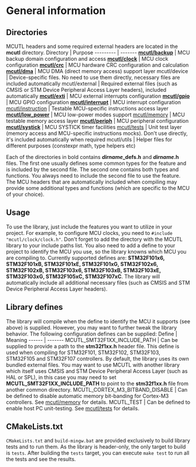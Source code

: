 # General information

## Directories
MCUTL headers and some required external headers are located in the **mcutl** directory.
Directory | Purpose
--------- | -------
[**mcutl/backup**](backup.md) | MCU backup domain configuration and access
[**mcutl/clock**](clock.md) | MCU clock configuration
[**mcutl/crc**](crc.md) | MCU hardware CRC configuration and calculation
[**mcutl/dma**](dma.md) | MCU DMA (direct memory access) support layer
mcutl/device | Device-specific files. No need to use them directly, necessary files are included automatically
mcutl/external | Required external files (such as CMSIS or STM Device Peripheral Access Layer headers), included automatically
[**mcutl/exti**](exti.md) | MCU external interrupts configuration
[**mcutl/gpio**](gpio.md) | MCU GPIO configuration
[**mcutl/interrupt**](interrupt.md) | MCU interrupt configuration
[mcutl/instruction](instruction.md) | Testable MCU-specific instructions access layer
[**mcutl/low_power**](low_power.md) | MCU low-power modes support
[mcutl/memory](memory.md) | MCU testable memory access layer
[**mcutl/periph**](periph.md) | MCU peripheral configuration
[**mcutl/systick**](systick.md) | MCU SYSTICK timer facilities
[mcutl/tests](tests.md) | Unit test layer (memory access and MCU-specific instructions mocks). Don't use directly, it's included automatically when required
mcutl/utils | Helper files for different purposes (constexpr math, type helpers etc)

Each of the directories in bold contains **<i>dirname</i>_defs.h** and **<i>dirname</i>.h** files. The first one usually defines some common types for the feature and is included by the second file. The second one contains both types and functions. You always need to include the second file to use the feature. The MCU headers that are automatically included when compiling may provide some additional types and functions (which are specific to the MCU of your choice).

## Usage
To use the library, just include the features you want to utilize in your project. For example, to configure MCU clocks, you need to `#include "mcutl/clock/clock.h"`. Don't forget to add the directory with the MCUTL library to your include paths list. You also need to add a define to your project to identify the MCU you use, so the library knowns which MCU you are compiling to. Currently supported defines are: **STM32F101x6, STM32F101xB, STM32F101xE, STM32F101xG, STM32F102x6, STM32F102xB, STM32F103x6, STM32F103xB, STM32F103xE, STM32F103xG, STM32F105xC, STM32F107xC**. The library will automatically include all additional necessary files (such as CMSIS and STM Device Peripheral Access Layer headers).

## Library defines
The library will compile when the define to identify the MCU it supports (see above) is supplied. However, you may want to further tweak the library behavior. The following configuration defines can be supplied:
Define | Meaning
------ | -------
MCUTL_SMT32F1XX_INCLUDE_PATH | Can be supplied to provide a path to the **stm32f1xx.h** header file. This define is used when compiling for STM32F101, STM32F102, STM32F103, STM32F105 and STM32F107 controllers. By default, the library uses its own bundled external files. You may want to use MCUTL with another library which itself uses CMSIS and STM Device Peripheral Access Layer (such as HAL or SPL), in this case you may need to set **MCUTL_SMT32F1XX_INCLUDE_PATH** to point to the **stm32f1xx.h** file from another common directory.
MCUTL_CORTEX_M3_BITBAND_DISABLE | Can be defined to disable automatic memory bit-banding for Cortex-M3 controllers. See [mcutl/memory](memory.md) for details.
MCUTL_TEST | Can be defined to enable host PC unit-testing. See [mcutl/tests](tests.md) for details.

## CMakeLists.txt
`CMakeLists.txt` and `build-mingw.bat` are provided exclusively to build library tests and to run them. As the library is header-only, the only target to build is `tests`. After building the `tests` target, you can execute `make test` to run all the tests and see the results.
